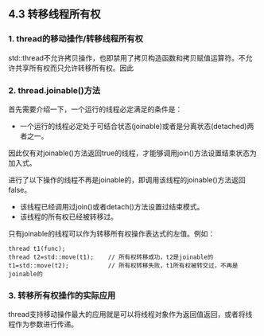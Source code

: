 ## 4.3 转移线程所有权

### 1. thread的移动操作/转移线程所有权
std::thread不允许拷贝操作，也即禁用了拷贝构造函数和拷贝赋值运算符。不允许共享所有权而只允许转移所有权。因此


### 2. thread.joinable()方法
首先需要介绍一下，一个运行的线程必定满足的条件是：

+ 一个运行的线程必定处于可结合状态(joinable)或者是分离状态(detached)两者之一。

因此仅有对joinable()方法返回true的线程，才能够调用join()方法设置结束状态为加入式。

进行了以下操作的线程不再是joinable的，即调用该线程的joinable()方法返回false。

+ 该线程已经调用过join()或者detach()方法设置过结束模式。
+ 该线程的所有权已经被转移过。

只有joinable的线程可以作为转移所有权操作表达式的左值。例如：
```
thread t1(func);
thread t2=std::move(t1);    // 所有权转移成功，t2是joinable的
t1=std::move(t2);           // 所有权转移失败，t1所有权被转交过，不再是joinable的
```

### 3. 转移所有权操作的实际应用
thread支持移动操作最大的应用就是可以将线程对象作为返回值返回，或者将线程作为参数进行传递。
